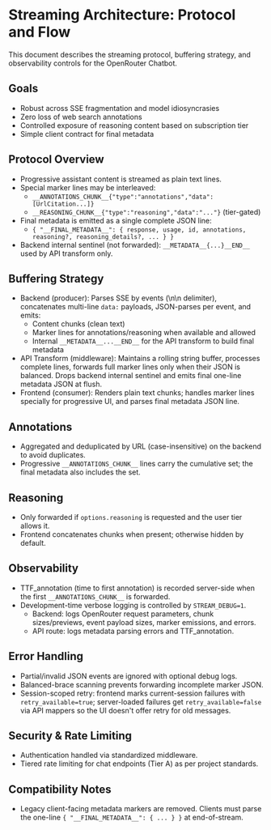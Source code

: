 # Streaming Architecture: Protocol and Flow

This document describes the streaming protocol, buffering strategy, and observability controls for the OpenRouter Chatbot.

## Goals

- Robust across SSE fragmentation and model idiosyncrasies
- Zero loss of web search annotations
- Controlled exposure of reasoning content based on subscription tier
- Simple client contract for final metadata

## Protocol Overview

- Progressive assistant content is streamed as plain text lines.
- Special marker lines may be interleaved:
  - `__ANNOTATIONS_CHUNK__{"type":"annotations","data":[UrlCitation...]}`
  - `__REASONING_CHUNK__{"type":"reasoning","data":"..."}` (tier-gated)
- Final metadata is emitted as a single complete JSON line:
  - `{ "__FINAL_METADATA__": { response, usage, id, annotations, reasoning?, reasoning_details?, ... } }`
- Backend internal sentinel (not forwarded): `__METADATA__{...}__END__` used by API transform only.

## Buffering Strategy

- Backend (producer): Parses SSE by events (\n\n delimiter), concatenates multi-line `data:` payloads, JSON-parses per event, and emits:
  - Content chunks (clean text)
  - Marker lines for annotations/reasoning when available and allowed
  - Internal `__METADATA__...__END__` for the API transform to build final metadata
- API Transform (middleware): Maintains a rolling string buffer, processes complete lines, forwards full marker lines only when their JSON is balanced. Drops backend internal sentinel and emits final one-line metadata JSON at flush.
- Frontend (consumer): Renders plain text chunks; handles marker lines specially for progressive UI, and parses final metadata JSON line.

## Annotations

- Aggregated and deduplicated by URL (case-insensitive) on the backend to avoid duplicates.
- Progressive `__ANNOTATIONS_CHUNK__` lines carry the cumulative set; the final metadata also includes the set.

## Reasoning

- Only forwarded if `options.reasoning` is requested and the user tier allows it.
- Frontend concatenates chunks when present; otherwise hidden by default.

## Observability

- TTF_annotation (time to first annotation) is recorded server-side when the first `__ANNOTATIONS_CHUNK__` is forwarded.
- Development-time verbose logging is controlled by `STREAM_DEBUG=1`.
  - Backend: logs OpenRouter request parameters, chunk sizes/previews, event payload sizes, marker emissions, and errors.
  - API route: logs metadata parsing errors and TTF_annotation.

## Error Handling

- Partial/invalid JSON events are ignored with optional debug logs.
- Balanced-brace scanning prevents forwarding incomplete marker JSON.
- Session-scoped retry: frontend marks current-session failures with `retry_available=true`; server-loaded failures get `retry_available=false` via API mappers so the UI doesn't offer retry for old messages.

## Security & Rate Limiting

- Authentication handled via standardized middleware.
- Tiered rate limiting for chat endpoints (Tier A) as per project standards.

## Compatibility Notes

- Legacy client-facing metadata markers are removed. Clients must parse the one-line `{ "__FINAL_METADATA__": { ... } }` at end-of-stream.
